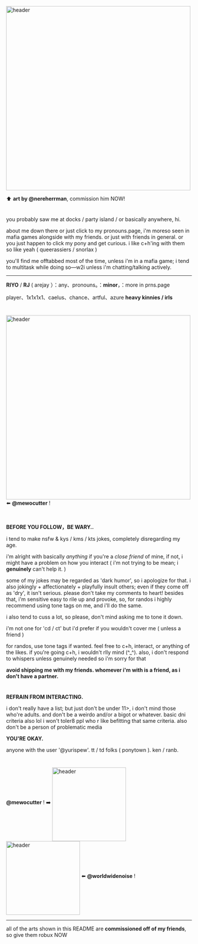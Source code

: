 <img align="middle" alt="header" width="500" src="https://file.garden/Zq3GPYQkHypFo3Wi/commisionnerenow">

⬆️ **art by @nereherrman**, commission him NOW!

#

you probably saw me at docks / party island / or basically anywhere, hi. 

about me down there or just click to my pronouns.page, i'm moreso seen in mafia games alongside with my friends. or just with friends in general. or you just happen to click my pony and get curious. i like c+h'ing with them so like yeah ( queerassiers / snorlax )

you'll find me offtabbed most of the time, unless i'm in a mafia game; i tend to multitask while doing so—w2i unless i'm chatting/talking actively.

***

**RIYO** / **RJ** ( arejay ）：any、pronouns。：**minor**，：more in prns.page

player、1x1x1x1、caelus、chance、artful、azure **heavy kinnies / irls**

#

<img align="middle" alt="header" width="500" src="https://file.garden/Zq3GPYQkHypFo3Wi/commissionkelseunoqw"> ⬅️ **@mewocutter** !

#

**BEFORE YOU FOLLOW，BE WARY..**

i tend to make nsfw & kys / kms / kts jokes, completely disregarding my age. 

i'm alright with basically *anything* if you're a *close friend* of mine, if not, i might have a problem on how you interact ( i'm not trying to be mean; i **genuinely** can't help it. )

some of my jokes may be regarded as 'dark humor', so i apologize for that. i also jokingly + affectionately + playfully insult others; even if they come off as 'dry', it isn't serious. please don't take my comments to heart! besides that, i'm sensitive easy to rile up and provoke, so, for randos i highly recommend using tone tags on me, and i'll do the same.

i also tend to cuss a lot, so please, don't mind asking me to tone it down. 

i'm not one for 'cd / ct' but i'd prefer if you wouldn't cover me ( unless a friend )

for randos, use tone tags if wanted. feel free to c+h, interact, or anything of the likes. if you're going c+h, i wouldn't rlly mind (^_^). also, i don't respond to whispers unless genuinely needed so i'm sorry for that

**avoid shipping me with my friends. whomever i'm with is a friend, as i don't have a partner.**

#

**REFRAIN FROM INTERACTING.**

i don't really have a list; but just don't be under 11>, i don't mind those who're adults. and don't be a weirdo and/or a bigot or whatever. basic dni criteria also lol i won't toler8 ppl who r like befitting that same criteria. also don't be a person of problematic media

**YOU'RE OKAY.**

anyone with the user '@yurispew'. tt / td folks ( ponytown ). ken / ranb.

#

**@mewocutter** ! ➡️ <img align="middle" alt="header" width="200" src="https://file.garden/Zq3GPYQkHypFo3Wi/commissionkelseynoq">  <img align="middle" alt="header" width="200" src="https://file.garden/Zq3GPYQkHypFo3Wi/commissionpeppinonow"> ⬅️ **@worldwidenoise** !

***

all of the arts shown in this README are **commissioned off of my friends**, so give them robux NOW
